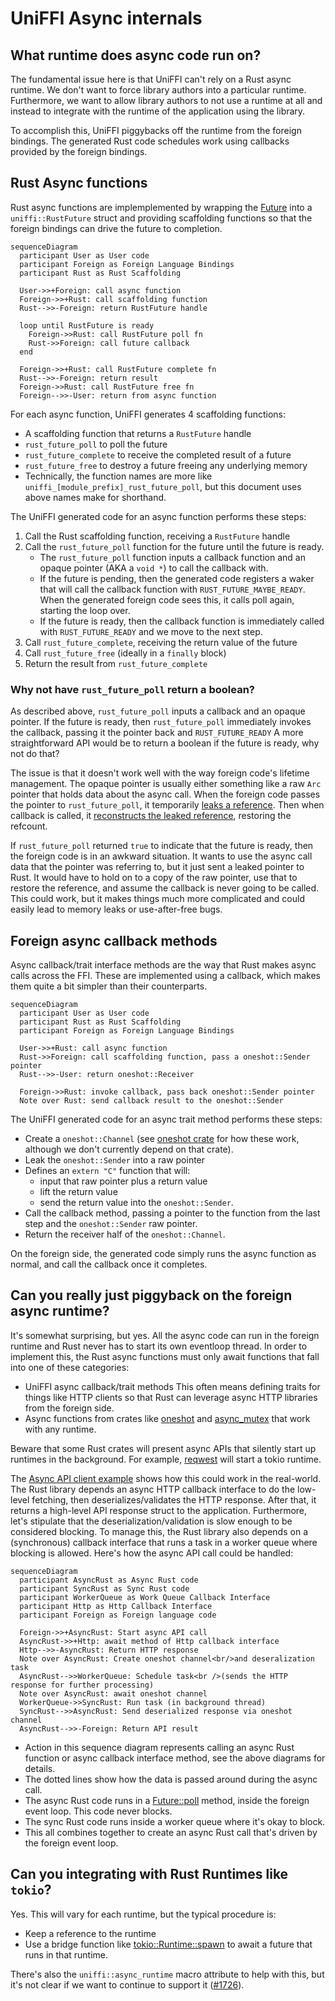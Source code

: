 # UniFFI Async internals

## What runtime does async code run on?

The fundamental issue here is that UniFFI can't rely on a Rust async runtime.
We don't want to force library authors into a particular runtime.
Furthermore, we want to allow library authors to not use a runtime at all and instead to integrate with the runtime of the application using the library.

To accomplish this, UniFFI piggybacks off the runtime from the foreign bindings.
The generated Rust code schedules work using callbacks provided by the foreign bindings.

## Rust Async functions

Rust async functions are implemplemented by wrapping the
[Future](https://doc.rust-lang.org/std/future/trait.Future.html) into a `uniffi::RustFuture` struct
and providing scaffolding functions so that the foreign bindings can drive the future to completion.


```mermaid
sequenceDiagram
  participant User as User code
  participant Foreign as Foreign Language Bindings
  participant Rust as Rust Scaffolding

  User->>+Foreign: call async function
  Foreign->>+Rust: call scaffolding function
  Rust-->>-Foreign: return RustFuture handle

  loop until RustFuture is ready
    Foreign->>Rust: call RustFuture poll fn
    Rust->>Foreign: call future callback
  end

  Foreign->>+Rust: call RustFuture complete fn
  Rust-->>-Foreign: return result
  Foreign->>Rust: call RustFuture free fn
  Foreign-->>-User: return from async function
```

For each async function, UniFFI generates 4 scaffolding functions:
* A scaffolding function that returns a `RustFuture` handle
* `rust_future_poll` to poll the future
* `rust_future_complete` to receive the completed result of a future
* `rust_future_free` to destroy a future freeing any underlying memory
* Technically, the function names are more like `uniffi_[module_prefix]_rust_future_poll`, but this document uses above names make for shorthand.

The UniFFI generated code for an async function performs these steps:

1. Call the Rust scaffolding function, receiving a `RustFuture` handle
1. Call the `rust_future_poll` function for the future until the future is ready.
   * The `rust_future_poll` function inputs a callback function and an opaque pointer (AKA a `void *`) to call the callback with.
   * If the future is pending, then the generated code registers a waker that will call the callback function with `RUST_FUTURE_MAYBE_READY`.
     When the generated foreign code sees this, it calls poll again, starting the loop over.
   * If the future is ready, then the callback function is immediately called with `RUST_FUTURE_READY` and we move to the next step.
1. Call `rust_future_complete`, receiving the return value of the future
1. Call `rust_future_free` (ideally in a `finally` block)
1. Return the result from `rust_future_complete`

### Why not have `rust_future_poll` return a boolean?

As described above, `rust_future_poll` inputs a callback and an opaque pointer.
If the future is ready, then `rust_future_poll` immediately invokes the callback, passing it the pointer back and `RUST_FUTURE_READY`
A more straightforward API would be to return a boolean if the future is ready, why not do that?

The issue is that it doesn't work well with the way foreign code's lifetime management.
The opaque pointer is usually either something like a raw `Arc` pointer that holds data about the async call.
When the foreign code passes the pointer to `rust_future_poll`, it temporarily [leaks a reference](https://doc.rust-lang.org/std/sync/struct.Arc.html#method.into_raw).
Then when callback is called, it [reconstructs the leaked reference](https://doc.rust-lang.org/std/sync/struct.Arc.html#method.from_raw), restoring the refcount.

If `rust_future_poll` returned `true` to indicate that the future is ready, then the foreign code is in an awkward situation.
It wants to use the async call data that the pointer was referring to, but it just sent a leaked pointer to Rust.
It would have to hold on to a copy of the raw pointer, use that to restore the reference, and assume the callback is never going to be called.
This could work, but it makes things much more complicated and could easily lead to memory leaks or use-after-free bugs.

## Foreign async callback methods

Async callback/trait interface methods are the way that Rust makes async calls across the FFI.
These are implemented using a callback, which makes them quite a bit simpler than their counterparts.

```mermaid
sequenceDiagram
  participant User as User code
  participant Rust as Rust Scaffolding
  participant Foreign as Foreign Language Bindings

  User->>+Rust: call async function
  Rust->>Foreign: call scaffolding function, pass a oneshot::Sender pointer
  Rust-->>-User: return oneshot::Receiver

  Foreign->>Rust: invoke callback, pass back oneshot::Sender pointer
  Note over Rust: send callback result to the oneshot::Sender
```


The UniFFI generated code for an async trait method performs these steps:

  - Create a `oneshot::Channel` (see [oneshot crate](https://docs.rs/oneshot/latest/oneshot/) for how these work, although we don't currently depend on that crate).
  - Leak the `oneshot::Sender` into a raw pointer
  - Defines an `extern "C"` function that will:
      - input that raw pointer plus a return value 
      - lift the return value
      - send the return value into the `oneshot::Sender`.
  - Call the callback method, passing a pointer to the function from the last step and the `oneshot::Sender` raw pointer.
  - Return the receiver half of the `oneshot::Channel`.

On the foreign side, the generated code simply runs the async function as normal, and call the callback once it completes.

## Can you really just piggyback on the foreign async runtime?

It's somewhat surprising, but yes.
All the async code can run in the foreign runtime and Rust never has to start its own eventloop thread.
In order to implement this, the Rust async functions must only await functions that fall into one of these categories:

* UniFFI async callback/trait methods
  This often means defining traits for things like HTTP clients so that Rust can leverage async HTTP libraries from the foreign side.
* Async functions from crates like [oneshot](https://docs.rs/oneshot/latest/oneshot/) and [async_mutex](https://docs.rs/async-mutex/latest/async_mutex/) that work with any runtime.

Beware that some Rust crates will present async APIs that silently start up runtimes in the background.
For example, [reqwest](https://docs.rs/reqwest/latest/reqwest/) will start a tokio runtime.

The [Async API client example](https://github.com/mozilla/uniffi-rs/tree/main/examples/async-api-client) shows how this could work in the real-world.
The Rust library depends an async HTTP callback interface to do the low-level fetching, then deserializes/validates the HTTP response.
After that, it returns a high-level API response struct to the application.
Furthermore, let's stipulate that the deserialization/validation is slow enough to be considered blocking.
To manage this, the Rust library also depends on a (synchronous) callback interface that runs a task in a worker queue where blocking is allowed.
Here's how the async API call could be handled:

```mermaid
sequenceDiagram
  participant AsyncRust as Async Rust code
  participant SyncRust as Sync Rust code
  participant WorkerQueue as Work Queue Callback Interface
  participant Http as Http Callback Interface
  participant Foreign as Foreign language code

  Foreign->>+AsyncRust: Start async API call
  AsyncRust->>+Http: await method of Http callback interface
  Http-->>-AsyncRust: Return HTTP response
  Note over AsyncRust: Create oneshot channel<br/>and deseralization task
  AsyncRust-->>WorkerQueue: Schedule task<br />(sends the HTTP response for further processing)
  Note over AsyncRust: await oneshot channel
  WorkerQueue->>SyncRust: Run task (in background thread)
  SyncRust-->>AsyncRust: Send deserialized response via oneshot channel
  AsyncRust-->>-Foreign: Return API result
```

* Action in this sequence diagram represents calling an async Rust function or async callback interface method, see the above diagrams for details.
* The dotted lines show how the data is passed around during the async call.
* The async Rust code runs in a [Future::poll](https://doc.rust-lang.org/std/future/trait.Future.html#tymethod.poll) method, inside the foreign event loop.  This code never blocks.
* The sync Rust code runs inside a worker queue where it's okay to block.
* This all combines together to create an async Rust call that's driven by the foreign event loop.

## Can you integrating with Rust Runtimes like `tokio`?

Yes.  This will vary for each runtime, but the typical procedure is:

- Keep a reference to the runtime
- Use a bridge function like [tokio::Runtime::spawn](https://docs.rs/tokio/latest/tokio/runtime/struct.Runtime.html#method.spawn) to await a future that runs in that runtime.

There's also the `uniffi::async_runtime` macro attribute to help with this, but it's not clear if we
want to continue to support it ([#1726](https://github.com/mozilla/uniffi-rs/issues/1726)).
